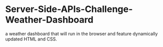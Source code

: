 # Server-Side-APIs-Challenge-Weather-Dashboard
a weather dashboard that will run in the browser and feature dynamically updated HTML and CSS.
